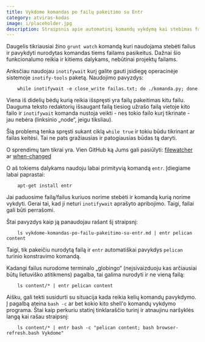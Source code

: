```yaml
---
title: Vykdome komandas po failų pakeitimo su Entr
category: atviras-kodas
image: i/placeholder.jpg
description: Straipsnis apie automatinį komandų vykdymą kai stebimas failas yra keičiamas.
---
```


Daugelis tikriausiai žino `grunt watch` komandą kuri naudojama stebėti failus ir pavykdyti nurodytas komandas tiems failams pasikeitus. Dažnai šio funkcionalumo reikia ir kitiems dalykams, nebūtinai projektų failams.

Anksčiau naudojau `inotifywait` kurį galite gauti įsidiegę operacinėje sistemoje `inotify-tools` paketą. Naudojimo pavyzdys:

```
    while inotifywait -e close_write failas.txt; do ./komanda.py; done
```

Viena iš didelių bėdų kurią reikia išspręsti yra failų pakeitimas kitu failu. Dauguma teksto redaktorių išsaugant failą tiesiog užrašo failą vietoje kito failo ir `inotifywait` komanda nustoja veikti - nes tokio failo kurį tikrinate - jau nebėra (linksinio „node“, jeigu tiksliau).

Šią problemą tenka spręsti sukant ciklą `while true` ir tokiu būdu tikrinant ar failas keitėsi. Tai ne pats gražiausias ir patogiausias būdas tą daryti.

O sprendimų tam tikrai yra. Vien GitHub ką Jums gali pasiūlyti: [filewatcher](https://github.com/thomasfl/filewatcher) ar [when-changed](https://github.com/joh/when-changed)

O aš tokiems dalykams naudoju labai primityvią komandą `entr`. Įdiegiame labai paprastai:

```
    apt-get install entr
```

Jai paduosime failą/failus kuriuos norime stebėti ir komandą kurią norime vykdyti. Gerai tai, kad ji neturi `inotifywait` aprašyto apribojimo. Taigi, failai gali būti perrašomi.

Štai pavyzdys kaip ją panaudojau rašant šį straipsnį:

```
    ls vykdome-komandas-po-failu-pakeitimo-su-entr.md | entr pelican content
```

Taigi, tik pakeičiu nurodytą failą ir `entr` automatiškai pavykdys `pelican` turinio konstravimo komandą.

Kadangi failus nurodome terminalo „globingo“ (neįsivaizduoju kas arčiausiai būtų lietuviško atitikmens) pagalba, tai galima nurodyti ir ne vieną failą:

```
    ls content/* | entr pelican content
```

Aišku, gali tekti susidurti su situacija kada reikia kelių komandų pavykdymo. Į pagalbą ateina `bash -c` ar bet kokio kito shell'o komandų vykdymo programa. Štai kaip perkuriu statinį tinklaraščio turinį ir atnaujinu naršyklės langą kai rašau straipsnį:

```
    ls content/* | entr bash -c "pelican content; bash browser-refresh.bash Vykdome"
```
